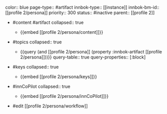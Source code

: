 color:: blue
page-type:: #artifact
innbok-type:: [[instance]]
innbok-bm-id:: [[profile 2/persona]]
priority:: 300
status:: #inactive
parent:: [[profile 2]]

- #content #artifact
  collapsed:: true
	- {{embed [[profile 2/persona/content]]}}
- #topics
   collapsed:: true
    - {{query (and [[profile 2/persona]] (property :innbok-artifact [[profile 2/persona]]))}}
      query-table:: true
      query-properties:: [:block]
- #keys
  collapsed:: true
	- {{embed [[profile 2/persona/keys]]}}
- #innCoPilot
   collapsed:: true
	 - {{embed [[profile 2/persona/innCoPilot]]}}

- #edit [[profile 2/persona/workflow]]

